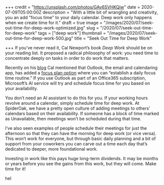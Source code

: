 +++
credit = "https://unsplash.com/photos/GAv6SVHKQiw"
date = 2020-07-09T05:00:00Z
description = "With a little bit of wrangling and creativity, you an add \"focus time\" to your daily calendar. Deep work only happens when we create time for it."
draft = true
image = "/images/2020/07/seek-out-time-for-deep-work-optimized.jpg"
slug = "/2020/07/seek-out-time-for-deep-work"
tags = ["deep work"]
thumbnail = "/images/2020/07/seek-out-time-for-deep-work-500.jpg"
title = "Seek Out Time for Deep Work"

+++
If you’ve never read it, Cal Newport’s book _Deep Work_ should be on your reading list. It proposed a radical philosophy of work: you need time to concentrate deeply on tasks in order to do work that matters.

Recently on his [blog](https://www.calnewport.com/blog/2020/07/07/has-the-shift-toward-neuro-productivity-already-begun/) Cal mentioned that Outlook, the email and calendaring app, has added a [focus plan option](https://docs.microsoft.com/en-us/workplace-analytics/myanalytics/use/focus-plan) where you can “establish a daily focus time routine.” If you use Outlook as part of an Office365 subscription, Microsoft’s AI service will try and schedule focus time for you based on your availability.

<!--more-->

You don’t need an AI assistant to do this for you. If your working hours revolve around a calendar, simply schedule time for deep work. At SpiderOak, we have a pretty open culture of adding meetings to others’ calendars based on their availability. If someone has a block of time marked as Unavailable, then meetings won’t be scheduled during that time.

I’ve also seen examples of people schedule their meetings for just the afternoon so that they can have the morning for deep work (or vice versa). This won’t work for everyone, but through basic daily planning and a bit of support from your coworkers you can carve out a time each day that’s dedicated to deeper, more foundational work.

Investing in work like this pays huge long-term dividends. It may be months or years before you see the gains from this work, but they will come. Make time for it!

hel